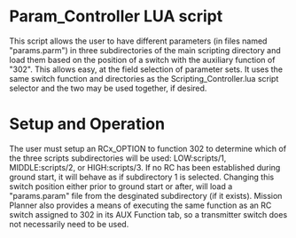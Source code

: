 # Param_Controller LUA script

This script allows the user to have different parameters (in files named "params.parm") in three subdirectories of the main scripting directory and load them based on the position of a switch with the auxiliary function of "302". This allows easy, at the field selection of parameter sets. It uses the same switch function and directories as the Scripting_Controller.lua script selector and the two may be used together, if desired.

# Setup and Operation

The user must setup an RCx_OPTION to function 302 to determine which of the three scripts subdirectories will be used: LOW:scripts/1, MIDDLE:scripts/2, or HIGH:scripts/3. If no RC has been established during ground start, it will behave as if subdirectory 1 is selected. Changing this switch position either prior to ground start or after, will load a "params.param" file from the desginated subdirectory (if it exists). Mission Planner also provides a means of executing the same function as an RC switch assigned to 302 in its AUX Function tab, so a transmitter switch does not necessarily need to be used.
